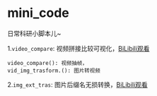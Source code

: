 # mini_code

日常科研小脚本儿~

1.`video_compare`:
视频拼接比较可视化，[BiLibili观看](https://www.bilibili.com/video/BV1dV4y1M7LW?p=1)

    video_compare(): 视频抽帧，
    vid_img_trasform.(): 图片转视频 

2.`img_ext_tras`:
图片后缀名无损转换，[BiLibili观看](https://www.bilibili.com/video/BV1dV4y1M7LW?p=2)
